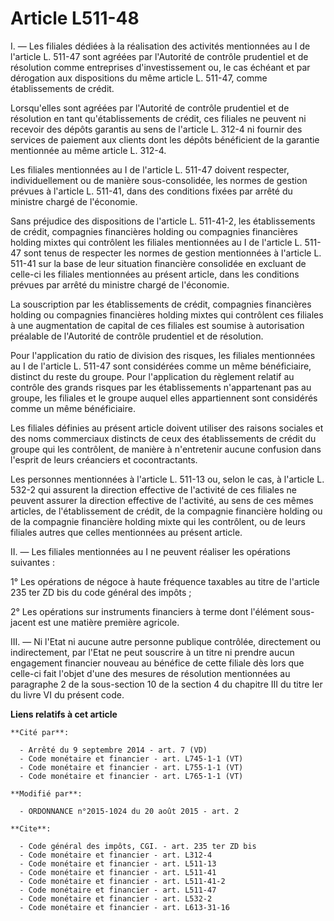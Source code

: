 # Article L511-48

I. ― Les filiales dédiées à la réalisation des activités mentionnées au I de l'article L. 511-47 sont agréées par l'Autorité
de contrôle prudentiel et de résolution comme entreprises d'investissement ou, le cas échéant et par dérogation aux
dispositions du même article L. 511-47, comme établissements de crédit. 

Lorsqu'elles sont agréées par l'Autorité de contrôle prudentiel et de résolution en tant qu'établissements de crédit, ces
filiales ne peuvent ni recevoir des dépôts garantis au sens de l'article L. 312-4 ni fournir des services de paiement aux
clients dont les dépôts bénéficient de la garantie mentionnée au même article L. 312-4. 

Les filiales mentionnées au I de l'article L. 511-47 doivent respecter, individuellement ou de manière sous-consolidée, les
normes de gestion prévues à l'article L. 511-41, dans des conditions fixées par arrêté du ministre chargé de l'économie. 

Sans préjudice des dispositions de l'article L. 511-41-2, les établissements de crédit, compagnies financières holding ou
compagnies financières holding mixtes qui contrôlent les filiales mentionnées au I de l'article L. 511-47 sont tenus de
respecter les normes de gestion mentionnées à l'article L. 511-41 sur la base de leur situation financière consolidée en
excluant de celle-ci les filiales mentionnées au présent article, dans les conditions prévues par arrêté du ministre chargé
de l'économie. 

La souscription par les établissements de crédit, compagnies financières holding ou compagnies financières holding mixtes qui
contrôlent ces filiales à une augmentation de capital de ces filiales est soumise à autorisation préalable de l'Autorité de
contrôle prudentiel et de résolution. 

Pour l'application du ratio de division des risques, les filiales mentionnées au I de l'article L. 511-47 sont considérées
comme un même bénéficiaire, distinct du reste du groupe. Pour l'application du règlement relatif au contrôle des grands
risques par les établissements n'appartenant pas au groupe, les filiales et le groupe auquel elles appartiennent sont
considérés comme un même bénéficiaire. 

Les filiales définies au présent article doivent utiliser des raisons sociales et des noms commerciaux distincts de ceux des
établissements de crédit du groupe qui les contrôlent, de manière à n'entretenir aucune confusion dans l'esprit de leurs
créanciers et cocontractants. 

Les personnes mentionnées à l'article L. 511-13 ou, selon le cas, à l'article L. 532-2 qui assurent la direction effective de
l'activité de ces filiales ne peuvent assurer la direction effective de l'activité, au sens de ces mêmes articles, de
l'établissement de crédit, de la compagnie financière holding ou de la compagnie financière holding mixte qui les contrôlent,
ou de leurs filiales autres que celles mentionnées au présent article. 

II. ― Les filiales mentionnées au I ne peuvent réaliser les opérations suivantes : 

1° Les opérations de négoce à haute fréquence taxables au titre de l'article 235 ter ZD bis du code général des impôts ; 

2° Les opérations sur instruments financiers à terme dont l'élément sous-jacent est une matière première agricole. 

III. ― Ni l'Etat ni aucune autre personne publique contrôlée, directement ou indirectement, par l'Etat ne peut souscrire à un
titre ni prendre aucun engagement financier nouveau au bénéfice de cette filiale dès lors que celle-ci fait l'objet d'une des
mesures de résolution mentionnées au paragraphe 2 de la sous-section 10 de la section 4 du chapitre III du titre Ier du livre
VI du présent code.

**Liens relatifs à cet article**

	**Cité par**:

	  - Arrêté du 9 septembre 2014 - art. 7 (VD)
	  - Code monétaire et financier - art. L745-1-1 (VT)
	  - Code monétaire et financier - art. L755-1-1 (VT)
	  - Code monétaire et financier - art. L765-1-1 (VT)

	**Modifié par**:

	  - ORDONNANCE n°2015-1024 du 20 août 2015 - art. 2

	**Cite**:

	  - Code général des impôts, CGI. - art. 235 ter ZD bis
	  - Code monétaire et financier - art. L312-4
	  - Code monétaire et financier - art. L511-13
	  - Code monétaire et financier - art. L511-41
	  - Code monétaire et financier - art. L511-41-2
	  - Code monétaire et financier - art. L511-47
	  - Code monétaire et financier - art. L532-2
	  - Code monétaire et financier - art. L613-31-16
